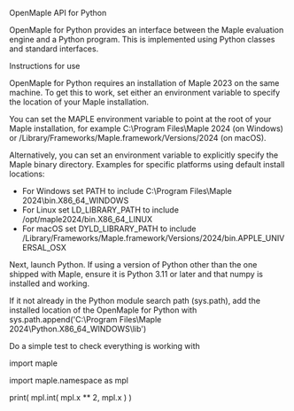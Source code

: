 OpenMaple API for Python

OpenMaple for Python provides an interface between the Maple evaluation engine and a Python program.  This is implemented using Python classes and standard interfaces.

Instructions for use

OpenMaple for Python requires an installation of Maple 2023 on the same machine. To get this to work, set either an environment variable to specify the location of your Maple installation.

You can set the MAPLE environment variable to point at the root of your Maple installation, for example C:\Program Files\Maple 2024 (on Windows) or /Library/Frameworks/Maple.framework/Versions/2024 (on macOS).

Alternatively, you can set an environment variable to explicitly specify the Maple binary directory. Examples for specific platforms using default install locations:
* For Windows set PATH to include C:\Program Files\Maple 2024\bin.X86_64_WINDOWS
* For Linux set LD_LIBRARY_PATH to include /opt/maple2024/bin.X86_64_LINUX
* For macOS set DYLD_LIBRARY_PATH to include /Library/Frameworks/Maple.framework/Versions/2024/bin.APPLE_UNIVERSAL_OSX

Next, launch Python. If using a version of Python other than the one shipped with Maple, ensure it is Python 3.11 or later and that numpy is installed and working. 

If it not already in the Python module search path (sys.path), add the installed location of the OpenMaple for Python with
sys.path.append('C:\\Program Files\\Maple 2024\\Python.X86_64_WINDOWS\\lib')

Do a simple test to check everything is working with

 import maple

 import maple.namespace as mpl

 print( mpl.int( mpl.x ** 2, mpl.x ) )

